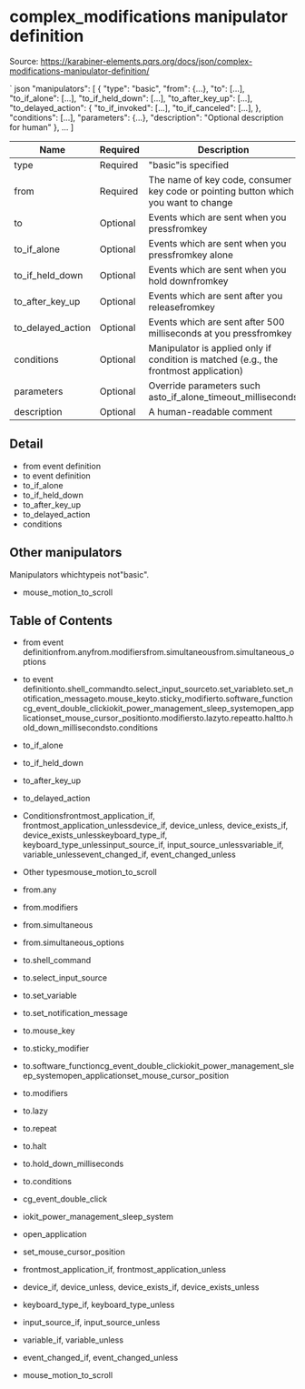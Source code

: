 # complex_modifications manipulator definition

Source: https://karabiner-elements.pqrs.org/docs/json/complex-modifications-manipulator-definition/

` json
"manipulators": [
    {
        "type": "basic",
        "from": {...},
        "to": [...],
        "to_if_alone": [...],
        "to_if_held_down": [...],
        "to_after_key_up": [...],
        "to_delayed_action": {
            "to_if_invoked": [...],
            "to_if_canceled": [...],
        },
        "conditions": [...],
        "parameters": {...},
        "description": "Optional description for human"
    },
    ...
]

| Name | Required | Description |
| --- | --- | --- |
| type | Required | "basic"is specified |
| from | Required | The name of key code, consumer key code or pointing button which you want to change |
| to | Optional | Events which are sent when you pressfromkey |
| to_if_alone | Optional | Events which are sent when you pressfromkey alone |
| to_if_held_down | Optional | Events which are sent when you hold downfromkey |
| to_after_key_up | Optional | Events which are sent after you releasefromkey |
| to_delayed_action | Optional | Events which are sent after 500 milliseconds at you pressfromkey |
| conditions | Optional | Manipulator is applied only if condition is matched (e.g., the frontmost application) |
| parameters | Optional | Override parameters such asto_if_alone_timeout_milliseconds |
| description | Optional | A human-readable comment |

## Detail

- from event definition
- to event definition
- to_if_alone
- to_if_held_down
- to_after_key_up
- to_delayed_action
- conditions

## Other manipulators

Manipulators whichtypeis not"basic".

- mouse_motion_to_scroll

## Table of Contents

- from event definitionfrom.anyfrom.modifiersfrom.simultaneousfrom.simultaneous_options
- to event definitionto.shell_commandto.select_input_sourceto.set_variableto.set_notification_messageto.mouse_keyto.sticky_modifierto.software_functioncg_event_double_clickiokit_power_management_sleep_systemopen_applicationset_mouse_cursor_positionto.modifiersto.lazyto.repeatto.haltto.hold_down_millisecondsto.conditions
- to_if_alone
- to_if_held_down
- to_after_key_up
- to_delayed_action
- Conditionsfrontmost_application_if, frontmost_application_unlessdevice_if, device_unless, device_exists_if, device_exists_unlesskeyboard_type_if, keyboard_type_unlessinput_source_if, input_source_unlessvariable_if, variable_unlessevent_changed_if, event_changed_unless
- Other typesmouse_motion_to_scroll

- from.any
- from.modifiers
- from.simultaneous
- from.simultaneous_options

- to.shell_command
- to.select_input_source
- to.set_variable
- to.set_notification_message
- to.mouse_key
- to.sticky_modifier
- to.software_functioncg_event_double_clickiokit_power_management_sleep_systemopen_applicationset_mouse_cursor_position
- to.modifiers
- to.lazy
- to.repeat
- to.halt
- to.hold_down_milliseconds
- to.conditions

- cg_event_double_click
- iokit_power_management_sleep_system
- open_application
- set_mouse_cursor_position

- frontmost_application_if, frontmost_application_unless
- device_if, device_unless, device_exists_if, device_exists_unless
- keyboard_type_if, keyboard_type_unless
- input_source_if, input_source_unless
- variable_if, variable_unless
- event_changed_if, event_changed_unless

- mouse_motion_to_scroll

